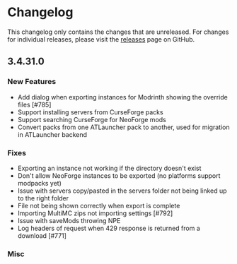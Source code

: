 # Changelog

This changelog only contains the changes that are unreleased. For changes for individual releases, please visit the
[releases](https://github.com/ATLauncher/ATLauncher/releases) page on GitHub.

## 3.4.31.0

### New Features
- Add dialog when exporting instances for Modrinth showing the override files [#785]
- Support installing servers from CurseForge packs
- Support searching CurseForge for NeoForge mods
- Convert packs from one ATLauncher pack to another, used for migration in ATLauncher backend

### Fixes
- Exporting an instance not working if the directory doesn't exist
- Don't allow NeoForge instances to be exported (no platforms support modpacks yet)
- Issue with servers copy/pasted in the servers folder not being linked up to the right folder
- File not being shown correctly when export is complete
- Importing MultiMC zips not importing settings [#792]
- Issue with saveMods throwing NPE
- Log headers of request when 429 response is returned from a download [#771]

### Misc
